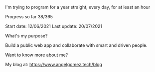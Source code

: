 I'm trying to program for a year straight, every day, for at least an hour

Progress so far 38/365

Start date: 12/06/2021
Last update: 20/07/2021

What's my purpose?

Build a public web app and collaborate with smart and driven people. 

Want to know more about me?

My blog at: https://www.angelgomez.tech/blog
